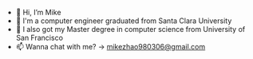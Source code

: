 - 👋 Hi, I’m Mike 
- 👀 I'm a computer engineer graduated from Santa Clara University
- 🌱 I also got my Master degree in computer science from University of San Francisco
- 📫 Wanna chat with me? -> mikezhao980306@gmail.com
